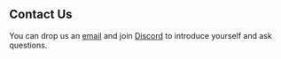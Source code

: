 ## Contact Us
You can drop us an [email](marek.wiewiorka@gmail.com) and join [Discord](https://discord.gg/bpxQ4Yxhk5) to introduce yourself and ask questions.